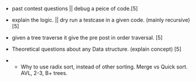 - past contest questions || debug a peice of code.[5]

- explain the logic. || dry run a testcase in a given code. (mainly recursive) [5]

- given a tree traverse it give the pre post in order traversal. [5]
- Theoretical questions about any Data structure. (explain concept) [5]
- - Why to use radix sort, instead of other sorting. Merge  vs Quick sort. AVL, 2-3, B+ trees.